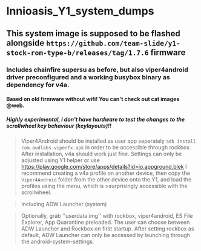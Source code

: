 # Innioasis_Y1_system_dumps
## This system image is supposed to be flashed alongside ``https://github.com/team-slide/y1-stock-rom-type-b/releases/tag/1.7.6`` firmware
### Includes chainfire supersu as before, but also viper4android driver preconfigured and a working busybox binary as dependency for v4a.
#### Based on old firmware without wifi! You can't check out cat images @web.
##### Highly experimental, i don't have hardware to test the changes to the scrollwheel key behaviour (keylayouts)!!

> Viper4Android should be installed as user app seperately ``adb install com.audlabs.viperfx.apk`` in order to be accessible through rockbox.
> After installation, v4a should work just fine.
> Settings can only be adjusted using Y1 helper or use https://play.google.com/store/apps/details?id=io.appground.blek
> I recommend creating a v4a profile on another device, then copy the ``Viper4Android`` folder from the other device onto the Y1, and load the profiles using the menu, which is >surprisingly accessible with the scrollwheel.

>Including ADW Launcher (system)

>Optionally, grab ''userdata.img'' with rockbox, viper4android, ES File Explorer, App Quarantine preloaded.
>The user can choose between ADW Launcher and Rockbox on first startup.
>After setting rockbox as default, ADW Launcher can only be accessed by launching through the android-system-settings.
